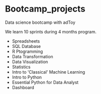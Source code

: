 # Bootcamp_projects

Data science bootcamp with adToy

We learn 10 sprints during 4 months program.

* Spreadsheets
* SQL Database
* R Ptogramming
* Data Transformation
* Data Visualization
* Statistics
* Intro to 'Classical' Machine Learning
* Intro to Python
* Essential Python for Data Analyst
* Dashboard

